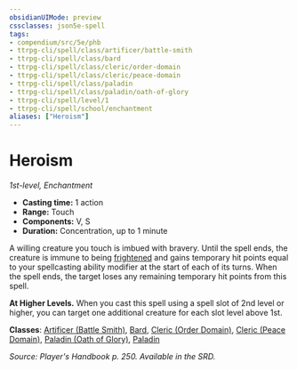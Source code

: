 ```yaml
---
obsidianUIMode: preview
cssclasses: json5e-spell
tags:
- compendium/src/5e/phb
- ttrpg-cli/spell/class/artificer/battle-smith
- ttrpg-cli/spell/class/bard
- ttrpg-cli/spell/class/cleric/order-domain
- ttrpg-cli/spell/class/cleric/peace-domain
- ttrpg-cli/spell/class/paladin
- ttrpg-cli/spell/class/paladin/oath-of-glory
- ttrpg-cli/spell/level/1
- ttrpg-cli/spell/school/enchantment
aliases: ["Heroism"]
---
```

# Heroism
*1st-level, Enchantment*  

- **Casting time:** 1 action
- **Range:** Touch
- **Components:** V, S
- **Duration:** Concentration, up to 1 minute

A willing creature you touch is imbued with bravery. Until the spell ends, the creature is immune to being [frightened](/compendium/rules/conditions.md#frightened) and gains temporary hit points equal to your spellcasting ability modifier at the start of each of its turns. When the spell ends, the target loses any remaining temporary hit points from this spell.

**At Higher Levels.** When you cast this spell using a spell slot of 2nd level or higher, you can target one additional creature for each slot level above 1st.

**Classes**: [Artificer (Battle Smith)](compendium/classes/artificer-battle-smith-tce.md), [Bard](compendium/classes/bard.md), [Cleric (Order Domain)](compendium/classes/cleric-order-domain-tce.md), [Cleric (Peace Domain)](compendium/classes/cleric-peace-domain-tce.md), [Paladin (Oath of Glory)](compendium/classes/paladin-oath-of-glory-tce.md), [Paladin](compendium/classes/paladin.md)

*Source: Player's Handbook p. 250. Available in the SRD.*